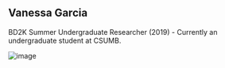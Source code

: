 ## Vanessa Garcia   
BD2K Summer Undergraduate Researcher (2019) - Currently an undergraduate student at CSUMB.

![image](https://user-images.githubusercontent.com/10063921/132963350-2b726a06-4024-4742-9375-5d4caa857cf0.png)
